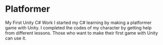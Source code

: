 # Platformer
My First Unity C# Work
I started my C# learning by making a platformer game with Unity. I completed the codes of my character by getting help from different lessons.
Those who want to make their first game with Unity can use it.
